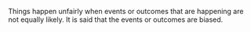 Things happen unfairly when events or outcomes that are happening are
not equally likely. It is said that the events or outcomes are biased.
